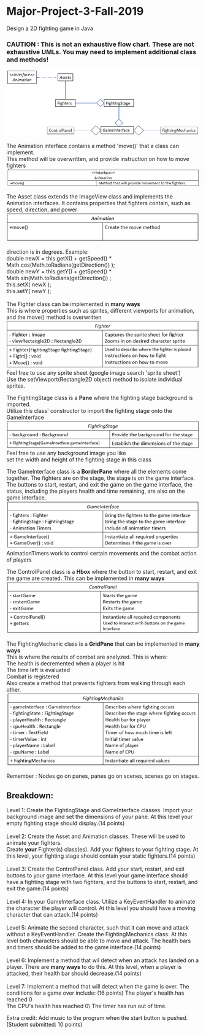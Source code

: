 # Major-Project-3-Fall-2019
Design a 2D fighting game in Java

### **CAUTION : This is not an exhaustive flow chart. These are not exhaustive UMLs. You may need to implement additional class and methods!**

![Project UML](https://github.com/NCATCS/Fall_2019_Major_Program_3/blob/master/Diagrams/ProjectUMLUpdated.PNG)

The Animation interface contains a method 'move()' that a class can implement.\
This method will be overwritten, and provide instruction on how to move fighters\
![Animation UML](https://github.com/NCATCS/Fall_2019_Major_Program_3/blob/master/Diagrams/AnimationUML.PNG)

The Asset class extends the ImageView class and implements the Animation interfaces. It contains properties that fighters contain, such as speed, direction, and power\
![Asset UML](https://github.com/NCATCS/Fall_2019_Major_Program_3/blob/master/Diagrams/AnimationUMLUpdated.PNG)

direction is in degrees. Example:\
double newX = this.getX() + getSpeed() * Math.cos(Math.toRadians(getDirection()) );\
double newY = this.getY() + getSpeed() * Math.sin(Math.toRadians(getDirection()) ;\
this.setX( newX );\
this.setY( newY );\
\
The Fighter class can be implemented in **many ways**\
This is where properties such as sprites, different viewports for animation, and the move() method is overwritten\
![Fighters UML](https://github.com/NCATCS/Fall_2019_Major_Program_3/blob/master/Diagrams/FightersUMLUpdated.PNG)\
Feel free to use any sprite sheet (google image search 'sprite sheet')\
Use the setViewport(Rectangle2D object) method to isolate individual sprites.

The FightingStage class is a **Pane** where the fighting stage background is imported.\
Utilize this class' constructor to import the fighting stage onto the GameInterface\
![Fighting Stage UML](https://github.com/NCATCS/Fall_2019_Major_Program_3/blob/master//Diagrams/FightingStageUMLUpdated.PNG)\
Feel free to use any background image you like\
set the width and height of the fighting stage in this class

The GameInterface class is a **BorderPane** where all the elements come together. The fighters are on the stage, the stage is on the game interface. The buttons to start, restart, and exit the game on the game interface, the status, including the players health and time remaining, are also on the game interface.
![Game Interface UML](https://github.com/NCATCS/Fall_2019_Major_Program_3/blob/master//Diagrams/GameInterfaceUMLUpdated.PNG)\
AnimationTimers work to control certain movements and the combat action of players

The ControlPanel class is a **Hbox** where the button to start, restart, and exit the game are created. This can be implemented in **many ways**\
![Control Panel UML](https://github.com/NCATCS/Fall_2019_Major_Program_3/blob/master//Diagrams/ControlPanelUMLUpdated.PNG)

The FightingMechanic class is a **GridPane** that can be implemented in **many ways** \
This is where the results of combat are analyzed. This is where:\
  The health is decremented when a player is hit\
  The time left is evaluated\
  Combat is registered\
  Also create a method that prevents fighters from walking through each other.
![Fighting Mechanics UML](https://github.com/NCATCS/Fall_2019_Major_Program_3/blob/master//Diagrams/FightingMechanicsUMLUpdated.PNG) 

Remember : Nodes go on panes, panes go on scenes, scenes go on stages.

## Breakdown: ##

Level 1: Create the FightingStage and GameInterface classes. Import your background image and set the dimensions of your pane. At this level your empty fighting stage should display.(14 points)
\
\
Level 2: Create the Asset and Animation classes. These will be used to animate your fighters.\
Create **your** Fighter(s) class(es). Add your fighters to your fighting stage. At this level, your fighting stage should contain your static fighters.(14 points)
\
\
Level 3: Create the ControlPanel class. Add your start, restart, and exit buttons to your game interface. At this level your game interface should have a fighting stage with two fighters, and the buttons to start, restart, and exit the game.(14 points)
\
\
Level 4: In your GameInterface class. Utilize a KeyEventHandler to animate the character the player will control. At this level you should have a moving character that can attack.(14 points)
\
\
Level 5: Animate the second character, such that it can move and attack without a KeyEventHandler. Create the FightingMechanics class. At this level both characters should be able to move and attack. The health bars and timers should be added to the game interface.(14 points)
\
\
Level 6: Implement a method that wil detect when an attack has landed on a player. There are **many ways** to do this. At this level, when a player is attacked, their health bar should decrease.(14 points)
\
\
Level 7: Implement a method that will detect when the game is over. The conditions for a game over include: \(16 points)
The player's health has reached 0 \
The CPU's health has reached 0\ 
The timer has run out of time.

Extra credit: Add music to the program when the start button is pushed. (Student submitted: 10 points)
